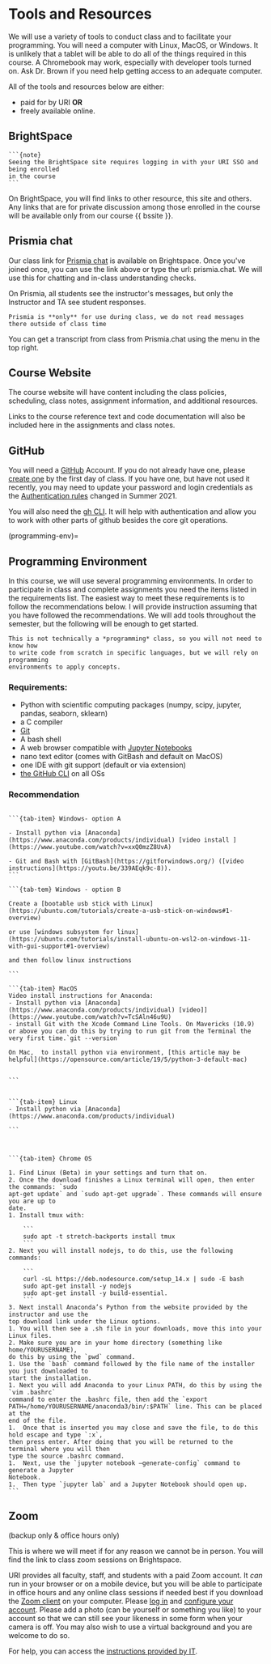 # Tools and Resources

We will use a variety of tools to conduct class and to facilitate your programming.
You will need a computer with Linux, MacOS, or Windows. It is unlikely that a tablet 
will be able to do all of the things required in this course. A Chromebook may work, 
especially with developer tools turned on. Ask Dr. Brown if you need help getting access 
to an adequate computer.



All of the tools and resources below are either:

  - paid for by URI **OR**
  - freely available online.


## BrightSpace

````{margin}
```{note}
Seeing the BrightSpace site requires logging in with your URI SSO and being enrolled 
in the course
```
````

On BrightSpace, you will find links to other resource, this site and others. 
Any links that are for private discussion among those enrolled in the course 
will be available only from our course {{ bssite }}.


## Prismia chat

Our class link for [Prismia chat](https://prismia.chat/) is available on Brightspace.
Once you've joined once, you can use the link above or type the url: prismia.chat.
We will use this for chatting and in-class understanding checks.

On Prismia, all students see the instructor's messages, but only the Instructor and 
TA see student responses. 

```{important}
Prismia is **only** for use during class, we do not read messages there outside of class time
```

You can get a transcript from class from Prismia.chat using the menu in the top right. 

## Course Website

The course website will have content including the class policies, scheduling, class notes,
 assignment information, and additional resources.
<!-- This will be linked from Brightspace and available publicly online at ). -->
Links to the course reference text and code documentation will also be included here in the assignments and class notes.

## GitHub

You will need a [GitHub](https://github.com/) Account. If you do not already have one, 
please [create one](https://github.com/signup) by the first day of class. If you have one, 
but have not used it recently, you may need to update your password and login credentials 
as the [Authentication rules](https://docs.github.com/en/github/authenticating-to-github/keeping-your-account-and-data-secure/about-authentication-to-github) changed in Summer 2021.  


You will also need the [gh CLI](https://cli.github.com/). It will help with authentication
and allow you to work with other parts of github besides the core git operations. 

<!-- In order to use the command line 
with https, you will need to [create a Personal Access Token](https://docs.github.com/en/github/authenticating-to-github/creating-a-personal-access-token) for each device you use. In order to use the command line 
with SSH, set up your public key. -->



(programming-env)=
## Programming Environment

In this course, we will use several programming environments. In order to participate in class and complete assignments you need the items listed in the requirements list. The easiest way to meet these requirements is to follow the recommendations below. I will provide instruction assuming that you have followed the recommendations.
We will add tools throughout the semester, but the following will be enough
to get started.

```{warning}
This is not technically a *programming* class, so you will not need to know how
to write code from scratch in specific languages, but we will rely on programming
environments to apply concepts.
```

### Requirements:
- Python with scientific computing packages (numpy, scipy, jupyter, pandas, seaborn, sklearn)
- a C compiler
- [Git](https://git-scm.com/book/en/v2/Getting-Started-Installing-Git)
- A bash shell
- A web browser compatible with [Jupyter Notebooks](https://jupyter-notebook-beginner-guide.readthedocs.io/en/latest/install.html#step-0-the-browser)
- nano text editor (comes with GitBash and default on MacOS)
- one IDE with git support (default or via extension)
- [the GitHub CLI](https://github.com/cli/cli#installation) on all OSs


### Recommendation

````{tab-set}

```{tab-item} Windows- option A

- Install python via [Anaconda](https://www.anaconda.com/products/individual) [video install ](https://www.youtube.com/watch?v=xxQ0mzZ8UvA)

- Git and Bash with [GitBash](https://gitforwindows.org/) ([video instructions](https://youtu.be/339AEqk9c-8)). 
```

```{tab-tem} Windows - option B

Create a [bootable usb stick with Linux](https://ubuntu.com/tutorials/create-a-usb-stick-on-windows#1-overview)

or use [windows subsystem for linux](https://ubuntu.com/tutorials/install-ubuntu-on-wsl2-on-windows-11-with-gui-support#1-overview)

and then follow linux instructions

```

```{tab-item} MacOS
Video install instructions for Anaconda:
- Install python via [Anaconda](https://www.anaconda.com/products/individual) [video]](https://www.youtube.com/watch?v=TcSAln46u9U)
- install Git with the Xcode Command Line Tools. On Mavericks (10.9) or above you can do this by trying to run git from the Terminal the very first time.`git --version`

On Mac,  to install python via environment, [this article may be helpful](https://opensource.com/article/19/5/python-3-default-mac)


```


```{tab-item} Linux
- Install python via [Anaconda](https://www.anaconda.com/products/individual)

```



```{tab-item} Chrome OS

1. Find Linux (Beta) in your settings and turn that on.
2. Once the download finishes a Linux terminal will open, then enter the commands: `sudo
apt-get update` and `sudo apt-get upgrade`. These commands will ensure you are up to
date.
1. Install tmux with:

    ```
    sudo apt -t stretch-backports install tmux
    ```
2. Next you will install nodejs, to do this, use the following commands:

    ```
    curl -sL https://deb.nodesource.com/setup_14.x | sudo -E bash
    sudo apt-get install -y nodejs
    sudo apt-get install -y build-essential.
    ```
3. Next install Anaconda’s Python from the website provided by the instructor and use the
top download link under the Linux options.
1. You will then see a .sh file in your downloads, move this into your Linux files.
2. Make sure you are in your home directory (something like home/YOURUSERNAME),
do this by using the `pwd` command.
1. Use the `bash` command followed by the file name of the installer you just downloaded to
start the installation.
1. Next you will add Anaconda to your Linux PATH, do this by using the `vim .bashrc`
command to enter the .bashrc file, then add the `export
PATH=/home/YOURUSERNAME/anaconda3/bin/:$PATH` line. This can be placed at the
end of the file.
1.  Once that is inserted you may close and save the file, to do this hold escape and type `:x`,
then press enter. After doing that you will be returned to the terminal where you will then
type the source .bashrc command.
1.  Next, use the `jupyter notebook –generate-config` command to generate a Jupyter
Notebook.
1.  Then type `jupyter lab` and a Jupyter Notebook should open up.
```
````
<!-- (texteditor)=

````
- Text Editor: you may want a text editor outside of the Jupyter environment. Jupyter can edit markdown files (that you'll need for your portfolio), in browser, but it is more common to use a text editor like Atom or Sublime for this purpose. -->




## Zoom 

(backup only & office hours only)

[^tldr]: Too long; didn't read.

This is where we will meet if for any reason we cannot be in person. You will find the link to class zoom sessions on Brightspace.

URI provides all faculty, staff, and students with a paid Zoom account. It *can* run in your browser or on a mobile device, but you will be able to participate in office hours and any online class sessions if needed best if you download the [Zoom client](https://zoom.us/download) on your computer. Please [log in](https://uri-edu.zoom.us/) and [configure your account](https://uri-edu.zoom.us/profile).  Please add a photo (can be yourself or something you like) to your account so that we can still see your likeness in some form when your camera is off. You may also wish to use a virtual background and you are welcome to do so.  


For help, you can access the [instructions provided by IT](https://web.uri.edu/itservicedesk/zoom-at-uri/).
